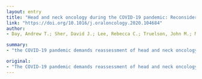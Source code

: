 ```yaml
---
layout: entry
title: "Head and neck oncology during the COVID-19 pandemic: Reconsidering traditional treatment paradigms in light of new surgical and other multilevel risks"
link: "https://doi.org/10.1016/j.oraloncology.2020.104684"
author:
- Day, Andrew T.; Sher, David J.; Lee, Rebecca C.; Truelson, John M.; Myers, Larry L.; Sumer, Baran D.; Stankova, Lenka; Tillman, Brittny N.; Hughes, Randall S.; Khan, Saad A.; Gordin, Eli A.

summary:
- "the COVID-19 pandemic demands reassessment of head and neck oncology treatment paradigms. Novel barriers to safe HNC surgery include imperfect presurgical screening. There are new, multilevel COV-19-specific risks to patients, surgeons, health care workers (HCWs), institutions and society. Urgent guidance in the delivery of safe, quality treatment is needed."

original:
- "The COVID-19 pandemic demands reassessment of head and neck oncology treatment paradigms. Head and neck cancer (HNC) patients are generally at high-risk for COVID-19 infection and severe adverse outcomes. Further, there are new, multilevel COVID-19-specific risks to patients, surgeons, health care workers (HCWs), institutions and society. Urgent guidance in the delivery of safe, quality head and neck oncologic care is needed. Novel barriers to safe HNC surgery include: 1) imperfect presurgical screening for COVID-19; 2) prolonged SARS-CoV-2 aerosolization; 3) occurrence of multiple, potentially lengthy, aerosol generating procedures (AGPs) within a single surgery; 4) potential incompatibility of enhanced personal protective equipment (PPE) with routine operative equipment; 5) existential or anticipated PPE shortages. Additionally, novel, COVID-19-specific multilevel risks to HNC patients, HCWs and institutions, and society include: use of immunosuppressive therapy, nosocomial COVID-19 transmission, institutional COVID-19 outbreaks, and, at some locations, societal resource deficiencies requiring health care rationing. Traditional head and neck oncology doctrines require reassessment given the extraordinary COVID-19-specific risks of surgery. Emergent, comprehensive management of these novel, multilevel surgical risks are needed. Until these risks are managed, we temporarily favor nonsurgical therapy over surgery for most mucosal squamous cell carcinomas, wherein surgery and nonsurgical therapy are both first-line options. Where surgery is traditionally preferred, we recommend multidisciplinary evaluation of multilevel surgical-risks, discussion of possible alternative nonsurgical therapies and shared-decision-making with the patient. Where surgery remains indicated, we recommend judicious preoperative planning and development of COVID-19-specific perioperative protocols to maximize the safety and quality of surgical and oncologic care."
---
```


